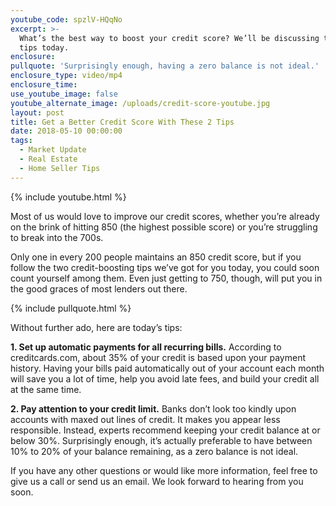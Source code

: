 ```yaml
---
youtube_code: spzlV-HQqNo
excerpt: >-
  What’s the best way to boost your credit score? We’ll be discussing two great
  tips today.
enclosure:
pullquote: 'Surprisingly enough, having a zero balance is not ideal.'
enclosure_type: video/mp4
enclosure_time:
use_youtube_image: false
youtube_alternate_image: /uploads/credit-score-youtube.jpg
layout: post
title: Get a Better Credit Score With These 2 Tips
date: 2018-05-10 00:00:00
tags:
  - Market Update
  - Real Estate
  - Home Seller Tips
---
```


{% include youtube.html %}

Most of us would love to improve our credit scores, whether you’re already on the brink of hitting 850 (the highest possible score) or you’re struggling to break into the 700s.

Only one in every 200 people maintains an 850 credit score, but if you follow the two credit-boosting tips we’ve got for you today, you could soon count yourself among them. Even just getting to 750, though, will put you in the good graces of most lenders out there.

{% include pullquote.html %}

Without further ado, here are today’s tips:

**1. Set up automatic payments for all recurring bills.** According to creditcards.com, about 35% of your credit is based upon your payment history. Having your bills paid automatically out of your account each month will save you a lot of time, help you avoid late fees, and build your credit all at the same time.

**2. Pay attention to your credit limit.** Banks don’t look too kindly upon accounts with maxed out lines of credit. It makes you appear less responsible. Instead, experts recommend keeping your credit balance at or below 30%. Surprisingly enough, it’s actually preferable to have between 10% to 20% of your balance remaining, as a zero balance is not ideal. 

If you have any other questions or would like more information, feel free to give us a call or send us an email. We look forward to hearing from you soon.